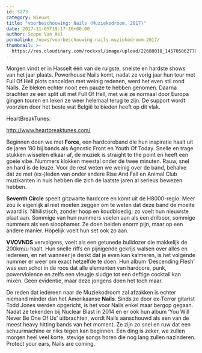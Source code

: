 ```yaml
---
id: 3273
category: Nieuws
title: "voorbeschouwing: Nails (Muziekodroom, 2017)"
date: 2017-11-05T19:17:16+00:00
author: Seppe Van Ael
permalink: /news/voorbeschouwing-nails-muziekodroom-2017/
thumbnail: >-
  https://res.cloudinary.com/rockxxl/image/upload/22688018_1457058627708627_2778917726773393615_n.jpg
---
```

Morgen vindt er in Hasselt één van de ruigste, snelste en hardste shows van het jaar plaats. Powerhouse Nails komt, nadat ze vorig jaar hun tour met Full Of Hell plots cancelden met weinig redenen, werd het even stil rond Nails. Ze bleken echter nooit een pauze te hebben genomen. Daarna brachten ze een split uit met Full Of Hell, met wie ze normaal door Europa gingen touren en leken ze weer helemaal terug te zijn. De support wordt voorzien door het beste wat België te bieden heeft op dit vlak.

HeartBreakTunes:

http://www.heartbreaktunes.com/

Beginnen doen we met **Force**, een hardcoreband die hun inspiratie haalt uit de jaren ’80 bij bands als Agnostic Front en Youth Of Today. Snelle en trage stukken wisselen elkaar af, de muziek is straight to the point en heeft een goeie vibe. Nummers klokken meestal onder de twee minuten. Rauw, snel en hard is de leuze. Voor de rest weten we weinig over de band, behalve dat ze met (ex-)leden van onder andere Rise And Fall en Animal Club muzikanten in huis hebben die zich de laatste jaren al serieus bewezen hebben.

**Seventh Circle** speelt gitzwarte hardcore en komt uit de H8000-regio. Meer zou ik eigenlijk al niet moeten zeggen om te weten dat deze band de moeite waard is. Nihilistisch, zonder hoop en koudbloedig; zo voelt hun nieuwste plaat aan. Sommige van hun nummers voelen aan als een drilboor, sommige nummers als een sloophamer. Ze doen beiden enorm pijn, maar op een andere manier. Hopelijk voelt hun set ook zo aan.



**VVOVNDS** vervolgens, voelt als een getunede bulldozer die makkelijk de 200km/u haalt. Hun snelle riffs en pijnigende gekrijs walsen over alles en iedereen, en net wanneer je denkt dat je even kan kalmeren, is het volgende nummer er weer om exact hetzelfde te doen. Hun album ‘Descending Flesh’ was een schot in de roos dat alle elementen van hardcore, punk, powerviolence en zelfs een vleugje sludge tot een deftige cocktail kan mixen. Geen evidentie, maar deze jongens doen het toch maar.



De reden dat iedereen naar de Muziekodroom zal afzakken is echter niemand minder dan het Amerikaanse **Nails**. Sinds ze door ex-Terror gitarist Todd Jones werden opgericht, is het voor Nails enkel maar bergop gegaan. Nadat ze tekenden bij Nuclear Blast in 2014 en er ook hun album ‘You Will Never Be One Of Us’ uitbrachten, wordt Nails aanschouwd als een van de meest heavy hitting bands van het moment. Ze zijn zo snel en ruw dat een schuurmachine er niks tegen kan beginnen. Eén ding is zeker, we zullen morgen heel veel korte, stevige songs horen die nog lang zullen nazinderen. Protect your ears, Nails are coming.